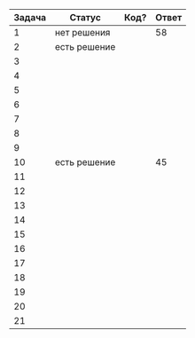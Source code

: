 | Задача | Статус |Код? |  Ответ |
| ------ | ------ | ------ | ------ |
| 1 |  нет решения |    |  58 |
| 2 |  есть решение |   |    |
| 3 |    |    |    |
| 4 |    |    |    |
| 5 |    |    |    | 
| 6 |    |    |    | 
| 7 |    |    |    | 
| 8 |    |    |    |
| 9 |    |    |    |
| 10 |  есть решение |    | 45   |
| 11 |   |    |    |
| 12 |   |    |    |
| 13 |   |    |    |
| 14 |   |    |    |
| 15 |   |    |    |
| 16 |   |    |    |
| 17 |   |    |    |
| 18 |   |    |    |
| 19 |   |    |    |
| 20 |   |    |    |
| 21 |   |    |    |
